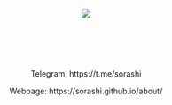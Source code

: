 <p align="center">
  <img src="https://github-readme-stats.vercel.app/api?username=sorashi&show_icons=true"></img>
</p>

<div align="center">
  <h1 align="center">&nbsp;</h1>
  <p align="center">
    Telegram: https://t.me/sorashi
  </p>
  <p align="center">
    Webpage: https://sorashi.github.io/about/
  </p>
</div>
